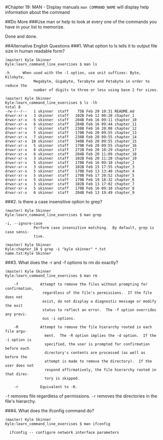 #Chapter 19: MAN - Display manuals
`man COMMAND_NAME` will display help information about the command

##Do More
###Use man or help to look at every one of the commands you have in your list to memorize.

Done and done.

##Alternative English Questions
###1. What option to ls tells it to output file size in human readable form?
```
(master) Kyle Skinner
Kyle:learn_command_line_exercises $ man ls

-h      When used with the -l option, use unit suffixes: Byte, Kilobyte,
             Megabyte, Gigabyte, Terabyte and Petabyte in order to reduce the
             number of digits to three or less using base 2 for sizes.
             
(master) Kyle Skinner
Kyle:learn_command_line_exercises $ ls -lh
total 8
-rw-r--r--   1 skinner  staff    75B Feb 20 10:31 README.md
drwxr-xr-x   3 skinner  staff   102B Feb 12 00:28 chapter_1
drwxr-xr-x   6 skinner  staff   204B Feb 16 09:11 chapter_10
drwxr-xr-x   6 skinner  staff   204B Feb 16 09:44 chapter_11
drwxr-xr-x   7 skinner  staff   238B Feb 16 20:08 chapter_12
drwxr-xr-x   5 skinner  staff   170B Feb 20 09:55 chapter_13
drwxr-xr-x   7 skinner  staff   238B Feb 20 09:55 chapter_14
drwxr-xr-x  10 skinner  staff   340B Feb 20 09:55 chapter_15
drwxr-xr-x   5 skinner  staff   170B Feb 20 09:55 chapter_16
drwxr-xr-x   8 skinner  staff   272B Feb 20 10:29 chapter_17
drwxr-xr-x   6 skinner  staff   204B Feb 20 11:09 chapter_18
drwxr-xr-x   3 skinner  staff   102B Feb 20 11:20 chapter_19
drwxr-xr-x   5 skinner  staff   170B Feb 16 09:10 chapter_2
drwxr-xr-x   3 skinner  staff   102B Feb 15 17:55 chapter_3
drwxr-xr-x   5 skinner  staff   170B Feb 13 13:40 chapter_4
drwxr-xr-x   5 skinner  staff   170B Feb 17 20:52 chapter_5
drwxr-xr-x   5 skinner  staff   170B Feb 19 18:32 chapter_6
drwxr-xr-x   3 skinner  staff   102B Feb 13 17:02 chapter_7
drwxr-xr-x   5 skinner  staff   170B Feb 16 09:10 chapter_8
drwxr-xr-x   6 skinner  staff   204B Feb 13 19:49 chapter_9
```

###2. Is there a case insensitive option to grep?
```
(master) Kyle Skinner
Kyle:learn_command_line_exercises $ man grep

-i, --ignore-case
             Perform case insensitive matching.  By default, grep is case sensi-
             tive.
             
(master) Kyle Skinner
Kyle:chapter_18 $ grep -i "kyle skinner" *.txt
name.txt:Kyle Skinner
```

###3. What does the -r and -f options to rm do exactly?
```
(master) Kyle Skinner
Kyle:learn_command_line_exercises $ man rm

    -f          Attempt to remove the files without prompting for confirmation,
                 regardless of the file's permissions.  If the file does not
                 exist, do not display a diagnostic message or modify the exit
                 status to reflect an error.  The -f option overrides any previ-
                 ous -i options.
                 
    -R          Attempt to remove the file hierarchy rooted in each file argu-
                  ment.  The -R option implies the -d option.  If the -i option is
                  specified, the user is prompted for confirmation before each
                  directory's contents are processed (as well as before the
                  attempt is made to remove the directory).  If the user does not
                  respond affirmatively, the file hierarchy rooted in that direc-
                  tory is skipped.
     
    -r          Equivalent to -R.
```

`-f` removes file regardless of permissions.  `-r` removes the directories in the file's hierarchy.

###4. What does the ifconfig command do?
```
(master) Kyle Skinner
Kyle:learn_command_line_exercises $ man ifconfig

  ifconfig -- configure network interface parameters
```
